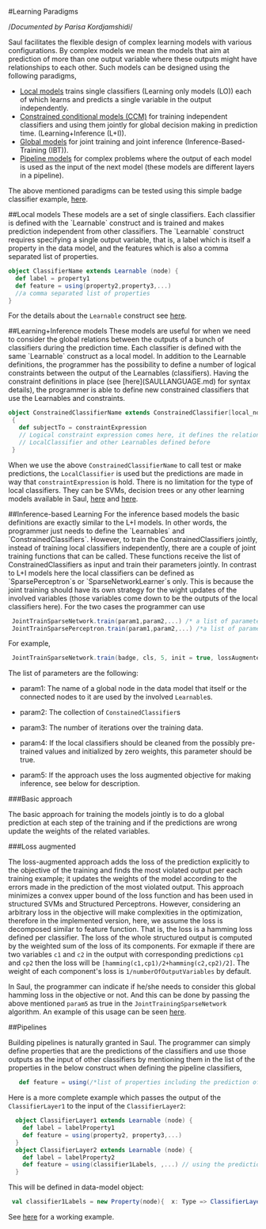 

#Learning Paradigms

/*Documented by Parisa Kordjamshidi*/

Saul facilitates the flexible design of complex learning models with various configurations.
By complex models we mean the models that aim at prediction of more than one output variable where these outputs might have relationships to each other.
Such models can be designed using the following paradigms,

   * [Local models](#local) trains single classifiers (Learning only models (LO)) each of which learns and predicts a single variable in the output independently.
   * [Constrained conditional models (CCM)](#L+I) for training independent classifiers and using them jointly for global decision making in prediction time. (Learning+Inference (L+I)).
   * [Global models](#IBT) for joint training and joint inference (Inference-Based-Training (IBT)).
   * [Pipeline models](#pipeline) for complex problems where the output of each model is used as the input of the next model (these models are different layers in a pipeline).

The above mentioned paradigms can be tested using this simple badge classifier example, [here](saul-examples/src/main/scala/edu/illinois/cs/cogcomp/saulexamples/Badge/BagesApp.scala).

<a name="local">
##Local models
These models are a set of single classifiers. Each classifier is defined with the `Learnable` construct and is trained and makes prediction independent from other classifiers.
 The `Learnable` construct requires specifying a single output variable, that is, a label which is itself a property in the data model, and the features which is also a
 comma separated list of properties.

 ```scala
 object ClassifierName extends Learnable (node) {
   def label = property1
   def feature = using(property2,property3,...)
   //a comma separated list of properties
 }
 ```

 For the details about the `Learnable` construct see [here](SAULLANGUAGE.md).

<a name="L+I">
##Learning+Inference models
These models are useful for when we need to consider the global relations between the outputs of a bunch of classifiers during the
prediction time. Each classifier is defined with the same `Learnable` construct as a local model. In addition to the Learnable definitions, the programmer
has the possibility to define a number of logical constraints between the output of the Learnables (classifiers).
Having the constraint definitions in place (see [here](SAULLANGUAGE.md) for syntax details), the programmer is able to define
new constrained classifiers that use the Learnables and constraints.

```scala
object ConstrainedClassifierName extends ConstrainedClassifier[local_node_type,global_node_type](LocalClassifier)
 {
   def subjectTo = constraintExpression
   // Logical constraint expression comes here, it defines the relations between the
   // LocalClassifier and other Learnables defined before
 }
 ```
When we use the above `ConstrainedClassifierName` to call test or make predictions, the `LocalClassifier` is used
but the predictions are made in way that `constraintExpression` is hold. There is no limitation for the type of local classifiers.
They can be SVMs, decision trees or any other learning models available in Saul, [here](lbjava/blob/master/lbjava/doc/ALGORITHMS.md)
                                                                                  and [here](saul-core/src/main/java/edu/illinois/cs/cogcomp/saul/learn/SaulWekaWrapper.md).

<a name="IBT">
##Inference-based Learning
For the inference based models the basic definitions are exactly similar to the L+I models. In other words, the programmer
just needs to define the `Learnables` and `ConstrainedClassifiers`. However, to train the ConstrainedClassifiers jointly, instead of
training local classifiers independently, there are a couple of joint training functions that can be called.
These functions receive the list of ConstrainedClassifiers as input and train their parameters jointly. In contrast to
L+I models here the local classifiers can be defined as `SparsePerceptron`s or `SparseNetworkLearner`s only. This is because the
joint training should have its own strategy for the wight updates of the involved variables (those variables come down to be the outputs of the local classifiers here).
For the two cases the programmer can use

```scala
 JointTrainSparseNetwork.train(param1,param2,...) /* a list of parameters go here*/
 JointTrainSparsePerceptron.train(param1,param2,...) /*a list of parameters here*/
```

For example,

 ```scala
  JointTrainSparseNetwork.train(badge, cls, 5, init = true, lossAugmented = true)
 ```

The list of parameters are the following:

- param1: The name of a global node in the data model that itself or the connected nodes to it are used by the involved `Learnable`s.

- param2: The collection of ```ConstainedClassifier```s

- param3: The number of iterations over the training data.

- param4: If the local classifiers should be cleaned from the possibly pre-trained values and initialized by zero weights, this parameter should be true.

- param5: If the approach uses the loss augmented objective for making inference, see below for description.

###Basic approach

The basic approach for training the models jointly is to do a global prediction at each step of the training and if the
predictions are wrong update the weights of the related variables.

###Loss augmented

The loss-augmented approach adds the loss of the prediction explicitly to the objective of the training and finds the most violated output per each training example;
it updates the weights of the model according to the errors made in the prediction of the most violated output.
This approach minimizes a convex upper bound of the loss function and has been used in structured SVMs and Structured Perceptrons.
 However, considering an arbitrary loss in the objective will make complexities in the optimization, therefore in the implemented version, here, we assume the loss is decomposed similar to
feature function. That is, the loss is a hamming loss defined per classifier. The loss of the whole structured output is computed by the weighted sum of
 the loss of its components. For exmaple if there are two variables `c1` and `c2` in the output with corresponding predictions `cp1` and `cp2` then  the loss will be
 `[hamming(c1,cp1)/2+hamming(c2,cp2)/2]`. The weight of each component's loss is `1/numberOfOutputVariables` by default.

 In Saul, the programmer can indicate if he/she needs to consider this global hamming loss in the objective or not. And this can be done by passing
 the above mentioned `param5` as true in the `JointTrainingSparseNetwork` algorithm.
 An example of this usage can be seen [here](saul-examples/src/main/scala/edu/illinois/cs/cogcomp/saulexamples/Badge/BagesApp.scala#L64).

<a name="pipeline">
##Pipelines

Building pipelines is naturally granted in Saul. The programmer can simply define properties that are the predictions of
the classifiers and use those outputs as the input of other classifiers by mentioning them in the list of the properties in the below construct when defining the
pipeline classifiers,

```scala
   def feature = using(/*list of properties including the prediction of other classifiers.*/)
```

Here is a more complete example which passes the output of the `ClassifierLayer1` to the input of the `ClassifierLayer2`:

   ```scala
     object ClassifierLayer1 extends Learnable (node) {
       def label = labelProperty1
       def feature = using(property2, property3,...)
     }
     object ClassifierLayer2 extends Learnable (node) {
       def label = labelProperty2
       def feature = using(classifier1Labels, ,...) // using the prediction of the classifier in the previous layer
     }
   ```

This will be defined in data-model object:

   ```scala
    val classifier1Labels = new Property(node){  x: Type => ClassifierLayer1(x)  }
   ```

See [here](saul-examples/src/main/scala/edu/illinois/cs/cogcomp/saulexamples/Badge/BadgeClassifiers.scala#L43) for a working example.




